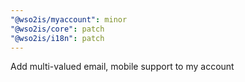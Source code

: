 ```yaml
---
"@wso2is/myaccount": minor
"@wso2is/core": patch
"@wso2is/i18n": patch
---
```


Add multi-valued email, mobile support to my account
